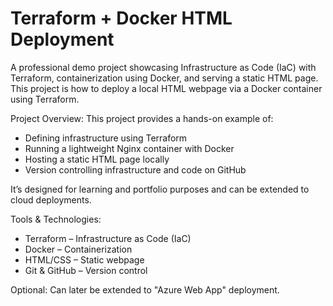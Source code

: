 # Terraform + Docker HTML Deployment

A professional demo project showcasing Infrastructure as Code (IaC) with Terraform, containerization using Docker, and serving a static HTML page.
This project is how to deploy a local HTML webpage via a Docker container using Terraform.

Project Overview: This project provides a hands-on example of:
  - Defining infrastructure using Terraform  
  - Running a lightweight Nginx container with Docker
  - Hosting a static HTML page locally  
  - Version controlling infrastructure and code on GitHub

It’s designed for learning and portfolio purposes and can be extended to cloud deployments.

Tools & Technologies:
- Terraform – Infrastructure as Code (IaC)  
- Docker – Containerization  
- HTML/CSS – Static webpage  
- Git & GitHub – Version control  

Optional: Can later be extended to "Azure Web App" deployment.

